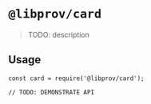 # `@libprov/card`

> TODO: description

## Usage

```
const card = require('@libprov/card');

// TODO: DEMONSTRATE API
```
